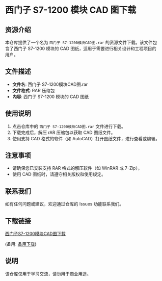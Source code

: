 # 西门子 S7-1200 模块 CAD 图下载

## 资源介绍

本仓库提供了一个名为 `西门子 S7-1200模块CAD图.rar` 的资源文件下载。该文件包含了西门子 S7-1200 模块的 CAD 图纸，适用于需要进行相关设计和工程项目的用户。

## 文件描述

- **文件名**: 西门子 S7-1200模块CAD图.rar
- **文件格式**: RAR 压缩包
- **内容**: 西门子 S7-1200 模块的 CAD 图纸

## 使用说明

1. 点击仓库中的 `西门子 S7-1200模块CAD图.rar` 文件进行下载。
2. 下载完成后，解压 rAR 压缩包以获取 CAD 图纸文件。
3. 使用支持 CAD 格式的软件（如 AutoCAD）打开图纸文件，进行查看或编辑。

## 注意事项

- 请确保您已安装支持 RAR 格式的解压软件（如 WinRAR 或 7-Zip）。
- 使用 CAD 图纸时，请遵守相关版权和使用规定。

## 联系我们

如有任何问题或建议，欢迎通过仓库的 Issues 功能联系我们。

## 下载链接
[西门子S7-1200模块CAD图下载]() 

(备用: [备用下载](https://pan.baidu.com/s/1upFnH79xTXyL5giVIco4Xw?pwd=1234))

## 说明

该仓库仅用于学习交流，请勿用于商业用途。
